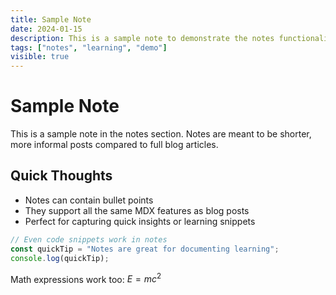 ```yaml
---
title: Sample Note
date: 2024-01-15
description: This is a sample note to demonstrate the notes functionality
tags: ["notes", "learning", "demo"]
visible: true
---
```


# Sample Note

This is a sample note in the notes section. Notes are meant to be shorter, more informal posts compared to full blog articles.

## Quick Thoughts

- Notes can contain bullet points
- They support all the same MDX features as blog posts
- Perfect for capturing quick insights or learning snippets

```javascript
// Even code snippets work in notes
const quickTip = "Notes are great for documenting learning";
console.log(quickTip);
```

Math expressions work too: $E = mc^2$
